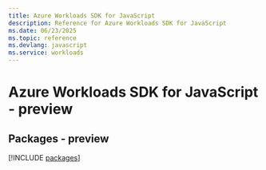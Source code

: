 ```yaml
---
title: Azure Workloads SDK for JavaScript
description: Reference for Azure Workloads SDK for JavaScript
ms.date: 06/23/2025
ms.topic: reference
ms.devlang: javascript
ms.service: workloads
---
```

# Azure Workloads SDK for JavaScript - preview
## Packages - preview
[!INCLUDE [packages](workloads-index.md)]